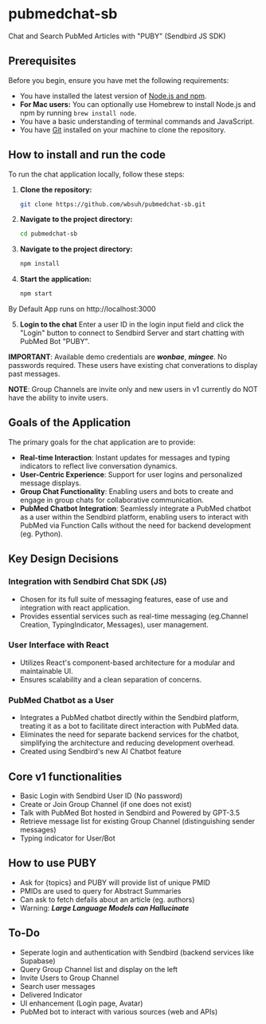 # pubmedchat-sb
Chat and Search PubMed Articles with "PUBY" (Sendbird JS SDK)

## Prerequisites

Before you begin, ensure you have met the following requirements:

- You have installed the latest version of [Node.js and npm](https://nodejs.org/).
- **For Mac users:** You can optionally use Homebrew to install Node.js and npm by running `brew install node`.
- You have a basic understanding of terminal commands and JavaScript.
- You have [Git](https://git-scm.com/) installed on your machine to clone the repository.

## How to install and run the code

To run the chat application locally, follow these steps:
1. **Clone the repository:**

    ```sh
    git clone https://github.com/wbsuh/pubmedchat-sb.git

2. **Navigate to the project directory:**

    ```sh
    cd pubmedchat-sb

3. **Navigate to the project directory:**

    ```sh
    npm install

4. **Start the application:**

    ```sh
    npm start

By Default App runs on http://localhost:3000 

5. **Login to the chat**
Enter a user ID in the login input field and click the "Login" button to connect to Sendbird Server and start chatting with PubMed Bot "PUBY".

**IMPORTANT**: Available demo credentials are ***wonbae***, ***mingee***. No passwords required. These users have existing chat converations to display past messages.  

**NOTE**: Group Channels are invite only and new users in v1 currently do NOT have the ability to invite users.   

## Goals of the Application

The primary goals for the chat application are to provide:

- **Real-time Interaction**: Instant updates for messages and typing indicators to reflect live conversation dynamics.
- **User-Centric Experience**: Support for user logins and personalized message displays.
- **Group Chat Functionality**: Enabling users and bots to create and engage in group chats for collaborative communication.
- **PubMed Chatbot Integration**: Seamlessly integrate a PubMed chatbot as a user within the Sendbird platform, enabling users to interact with PubMed via Function Calls without the need for backend development (eg. Python).

## Key Design Decisions

### Integration with Sendbird Chat SDK (JS)

- Chosen for its full suite of messaging features, ease of use and integration with react application.
- Provides essential services such as real-time messaging (eg.Channel Creation, TypingIndicator, Messages), user management.

### User Interface with React

- Utilizes React's component-based architecture for a modular and maintainable UI.
- Ensures scalability and a clean separation of concerns.

### PubMed Chatbot as a User

- Integrates a PubMed chatbot directly within the Sendbird platform, treating it as a bot to facilitate direct interaction with PubMed data.
- Eliminates the need for separate backend services for the chatbot, simplifying the architecture and reducing development overhead. 
- Created using Sendbird's new AI Chatbot feature

## Core v1 functionalities 

- Basic Login with Sendbird User ID (No password)
- Create or Join Group Channel (if one does not exist)
- Talk with PubMed Bot hosted in Sendbird and Powered by GPT-3.5 
- Retrieve message list for existing Group Channel (distinguishing sender messages)
- Typing indicator for User/Bot 

## How to use PUBY 
- Ask for {topics} and PUBY will provide list of unique PMID 
- PMIDs are used to query for Abstract Summaries
- Can ask to fetch defails about an article (eg. authors)
- Warning: ***Large Language Models can Hallucinate***

## To-Do
- Seperate login and authentication with Sendbird (backend services like Supabase)
- Query Group Channel list and display on the left
- Invite Users to Group Channel
- Search user messages
- Delivered Indicator 
- UI enhancement (Login page, Avatar)
- PubMed bot to interact with various sources (web and APIs)

